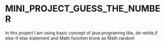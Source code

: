 # MINI_PROJECT_GUESS_THE_NUMBER
In this project I am using basic concept of java programing like, do-while,if else-if else statement and Math function know as Math.random
